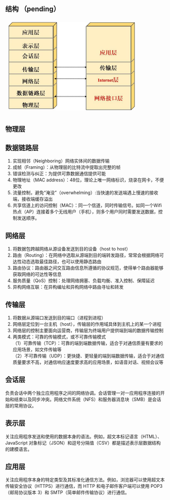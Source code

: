 ## 结构 （pending）
<img src="../../Pic/Subject/Network/osi-structure.jpg" style="width:400px;padding:10px;"/>

## 物理层

## 数据链路层
1. 实现相邻（Neighboring）网络实体间的数据传输
2. 成帧（Framing）：从物理层的比特流中提取出完整的帧
3. 错误检测与纠正：为提供可靠数据通信提供可能
4. 物理地址（MAC address）：48位，理论上唯一网络标识，烧录在网卡，不便更改
5. 流量控制，避免“淹没”（overwhelming）:当快速的发送端遇上慢速的接收端，接收端缓存溢出
6. 共享信道上的访问控制（MAC）：同一个信道，同时传输信号。如同一个Wifi热点（AP）连接着多个无线用户（手机），则多个用户同时需要发送数据，控制发送顺序。

## 网络层
1. 将数据包跨越网络从源设备发送到目的设备（host to host）
2. 路由（Routing）：在网络中选取从源端到目的端转发路径，常常会根据网络可达性动态选取最佳路径，也可以使用静态路由
3. 路由协议：路由器之间交互路由信息所遵循的协议规范，使得单个路由器能够获取网络的可达性等信息
4. 服务质量（QoS）控制：处理网络拥塞、负载均衡、准入控制、保障延迟
5. 异构网络互联：在异构编址和异构网络中路由寻址和转发

## 传输层
1. 将数据从源端口发送到目的端口（进程到进程）
2. 网络层定位到一台主机（host），传输层的作用域具体到主机上的某一个进程
3. 网络层的控制主要面向运营商，传输层为终端用户提供端到端的数据传输控制
4. 两类模式：可靠的传输模式，或不可靠传输模式\
（1）可靠传输（TCP）：可靠的端到端数据传输，适合于对通信质量有要求的应用场景，如文件传输等\
（2）不可靠传输（UDP）：更快捷、更轻量的端到端数据传输，适合于对通信质量要求不高，对通信响应速度要求高的应用场景，如语音对话、视频会议等

## 会话层
负责会话中两个独立应用程序之间的网络协调。会话管理一对一应用程序连接的开始和结束以及同步冲突。网络文件系统（NFS）和服务器消息块（SMB）是会话层的常用协议。

## 表示层
关注应用程序发送和使用的数据本身的语法。例如，超文本标记语言（HTML）、JavaScript 对象标记（JSON）和逗号分隔值（CSV）都是描述表示层数据结构的建模语言。 

## 应用层
关注应用程序本身的特定类型及其标准化通信方法。例如，浏览器可以使用超文本传输安全协议（HTTPS）进行通信，而 HTTP 和电子邮件客户端可以使用 POP3（邮局协议版本 3）和 SMTP（简单邮件传输协议）进行通信。